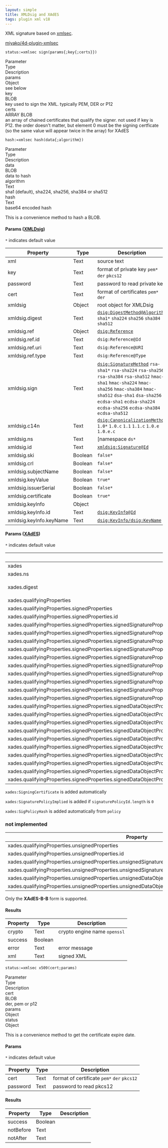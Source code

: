```yaml
---
layout: simple
title: XMLDsig and XAdES
tags: plugin xml v18
---
```


XML signature based on [xmlsec](https://www.aleksey.com/xmlsec/).

<!--more-->

[miyako/4d-plugin-xmlsec](https://github.com/miyako/4d-plugin-xmlsec/)

```
status:=xmlsec sign(params{;key{;certs}})
```

<div class="grid">
  <div class="syntax-th cell cell--2">Parameter</div>
  <div class="syntax-th cell cell--2">Type</div>
  <div class="syntax-th cell cell--8">Description</div>
  <div class="syntax-td cell cell--2">params</div>
  <div class="syntax-td cell cell--2">Object</div>
  <div class="syntax-td cell cell--8">see below</div>      
  <div class="syntax-td cell cell--2">key</div>
  <div class="syntax-td cell cell--2">BLOB</div>
  <div class="syntax-td cell cell--8">key used to sign the XML. typically PEM, DER or P12</div>         
  <div class="syntax-td cell cell--2">certs</div>
  <div class="syntax-td cell cell--2">ARRAY BLOB</div>
  <div class="syntax-td cell cell--8">an array of chained certificates that qualify the signer. not used if key is P12. the order doesn't matter, but element 0 must be the signing certficate (so the same value will appear  twice in the array) for XAdES</div>   
 </div>
 
 ```
hash:=xmlsec hash(data{;algorithm})
 ```
 
 <div class="grid">
   <div class="syntax-th cell cell--2">Parameter</div>
   <div class="syntax-th cell cell--2">Type</div>
   <div class="syntax-th cell cell--8">Description</div>
   <div class="syntax-td cell cell--2">data</div>
   <div class="syntax-td cell cell--2">BLOB</div>
   <div class="syntax-td cell cell--8">data to hash</div>      
   <div class="syntax-td cell cell--2">algorithm</div>
   <div class="syntax-td cell cell--2">Text</div>
   <div class="syntax-td cell cell--8">sha1 (default), sha224, sha256, sha384 or sha512</div>         
   <div class="syntax-td cell cell--2">hash</div>
   <div class="syntax-td cell cell--2">Text</div>
   <div class="syntax-td cell cell--8">base64 encoded hash</div>   
  </div>
  
  This is a convenience method to hash a BLOB. 

#### Params ([**XMLDsig**](http://www.w3.org/TR/xmldsig-core/))

`*` indicates default value

Property|Type|Description
------------|------|----
xml | Text|source text
key | Text|format of private key `pem*` `der` `pkcs12` 
password | Text|password to read private key 
cert | Text|format of certificates  `pem*` `der`
xmldsig | Object|root object for XMLDsig
xmldsig.digest | Text|[`dsig:DigestMethod@Algorithm`](https://www.w3.org/TR/xmldsig-core/#sec-DigestMethod) `sha1*` `sha224` `sha256` `sha384` `sha512`
xmldsig.ref | Object|[`dsig:Reference`](https://www.w3.org/TR/xmldsig-core/#sec-Reference)
xmldsig.ref.id | Text|`dsig:Reference@Id`
xmldsig.ref.uri | Text|`dsig:Reference@URI`
xmldsig.ref.type | Text|`dsig:Reference@Type`
xmldsig.sign | Text|[`dsig:SignatureMethod`](https://www.w3.org/TR/xmldsig-core/#sec-SignatureMethod) `rsa-sha1*` `rsa-sha224` `rsa-sha256` `rsa-sha384` `rsa-sha512` `hmac-sha1` `hmac-sha224` `hmac-sha256` `hmac-sha384` `hmac-sha512` `dsa-sha1` `dsa-sha256` `ecdsa-sha1` `ecdsa-sha224` `ecdsa-sha256` `ecdsa-sha384` `ecdsa-sha512`
xmldsig.c14n | Text|[`dsig:CanonicalizationMethod`](https://www.w3.org/TR/xmldsig-core/#sec-CanonicalizationMethod) `1.0*` `1.0.c` `1.1` `1.1.c` `1.0.e` `1.0.e.c`
xmldsig.ns | Text|[namespace `ds*`
xmldsig.id | Text|[`xmldsig:Signature@Id`](https://www.w3.org/TR/xmldsig-core/#sec-Signature) 
xmldsig.ski | Boolean|`false*`
xmldsig.crl | Boolean|`false*`
xmldsig.subjectName | Boolean|`false*`
xmldsig.keyValue | Boolean|`true*`
xmldsig.issuerSerial | Boolean|`false*`
xmldsig.certificate | Boolean|`true*`
xmldsig.keyInfo | Object|
xmldsig.keyInfo.id | Text|[`dsig:KeyInfo@Id`](https://www.w3.org/TR/xmldsig-core/#sec-KeyInfo)
xmldsig.keyInfo.keyName | Text|[`dsig:KeyInfo/dsig:KeyName`](https://www.w3.org/TR/xmldsig-core/#sec-KeyName)

#### Params ([**XAdES**](https://www.w3.org/TR/XAdES/))

`*` indicates default value

Property|Type|Description
------------|------|----
xades | Text|root object for XAdES
xades.ns | Text|namespace `xades*`
xades.digest | Text|[`xades:DigestValue@Algorithm`](https://www.w3.org/TR/XAdES/#Syntax_for_XAdES_The_SignaturePolicyIdentifier_element) `sha1*` `sha224` `sha256` `sha384` `sha512`
xades.qualifyingProperties | Object|[`xades:QualifyingProperties`](https://www.w3.org/TR/XAdES/#Syntax_overview_The_QualifyingProperties)
xades.qualifyingProperties.signedProperties | Object|[`xades:SignedProperties`](https://www.w3.org/TR/XAdES/#Syntax_overview_The_QualifyingProperties_SignedProperties)
xades.qualifyingProperties.signedProperties.id | Object|
xades.qualifyingProperties.signedProperties.signedSignatureProperties | Object|[`xades:SignedSignatureProperties`](https://www.w3.org/TR/XAdES/#Syntax_overview_The_QualifyingProperties_SignedSignatureProperties)
xades.qualifyingProperties.signedProperties.signedSignatureProperties.signingTime | Text|
xades.qualifyingProperties.signedProperties.signedSignatureProperties.signaturePolicyIdentifer | Object|
xades.qualifyingProperties.signedProperties.signedSignatureProperties.signaturePolicyIdentifer.signaturePolicyId[] | Collection
xades.qualifyingProperties.signedProperties.signedSignatureProperties.signaturePolicyIdentifer.signaturePolicyId[].sigPolicyId |Object
xades.qualifyingProperties.signedProperties.signedSignatureProperties.signaturePolicyIdentifer.signaturePolicyId[].sigPolicyId.identifier | Text|
xades.qualifyingProperties.signedProperties.signedSignatureProperties.signaturePolicyIdentifer.signaturePolicyId[].sigPolicyId.digest | Text|
xades.qualifyingProperties.signedProperties.signedSignatureProperties.signaturePolicyIdentifer.signaturePolicyId[].sigPolicyId.description | Text|
xades.qualifyingProperties.signedProperties.signedSignatureProperties.signaturePolicyIdentifer.signaturePolicyId[].sigPolicyId.documentationReferences[] | Collection
xades.qualifyingProperties.signedProperties.signedSignatureProperties.signaturePolicyIdentifer.signaturePolicyId[].sigPolicyId.documentationReferences[].documentationReference | Text
xades.qualifyingProperties.signedProperties.signedDataObjectProperties | Object|
xades.qualifyingProperties.signedProperties.signedDataObjectProperties.dataObjectFormat | Object|
xades.qualifyingProperties.signedProperties.signedDataObjectProperties.dataObjectFormat.id | Text|
xades.qualifyingProperties.signedProperties.signedDataObjectProperties.dataObjectFormat.description | Text|
xades.qualifyingProperties.signedProperties.signedDataObjectProperties.dataObjectFormat.objectIdentifier | Object|
xades.qualifyingProperties.signedProperties.signedDataObjectProperties.dataObjectFormat.objectIdentifier.identifier | Text|
xades.qualifyingProperties.signedProperties.signedDataObjectProperties.dataObjectFormat.objectIdentifier.identifier_qualifier | Text|
xades.qualifyingProperties.signedProperties.signedDataObjectProperties.dataObjectFormat.objectIdentifier.description | Text|
xades.qualifyingProperties.signedProperties.signedDataObjectProperties.dataObjectFormat.mimeType | Text|
xades.qualifyingProperties.signedProperties.signedDataObjectProperties.dataObjectFormat.encoding | Text|

`xades:SigningCertificate` is added automatically  

`xades:SignaturePolicyImplied` is added if `signaturePolicyId.length` is `0`  

`xades:SigPolicyHash` is added automatically  from `policy`

### not implemented

Property|Type|Description
------------|------|----
xades.qualifyingProperties.unsignedProperties | Object|
xades.qualifyingProperties.unsignedProperties.id | Text|
xades.qualifyingProperties.unsignedProperties.unsignedSignatureProperties[] | Collection|
xades.qualifyingProperties.unsignedProperties.unsignedSignatureProperties[].signatureTimeStamp | Object|
xades.qualifyingProperties.unsignedProperties.unsignedDataObjectProperties[] | Collection|
xades.qualifyingProperties.unsignedProperties.unsignedDataObjectProperties[].unsignedDataObjectProperty | Text|

Only the **XAdES-B-B** form is supported.

#### Results

Property|Type|Description
------------|------|----
crypto | Text|crypto engine name `openssl`
success | Boolean|
error | Text|error message
xml | Text|signed XML

```
status:=xmlsec x509(cert;params)
```

<div class="grid">
  <div class="syntax-th cell cell--2">Parameter</div>
  <div class="syntax-th cell cell--2">Type</div>
  <div class="syntax-th cell cell--8">Description</div>
  <div class="syntax-td cell cell--2">cert</div>
  <div class="syntax-td cell cell--2">BLOB</div>
  <div class="syntax-td cell cell--8">der, pem or p12</div>      
  <div class="syntax-td cell cell--2">params</div>
  <div class="syntax-td cell cell--2">Object</div>
  <div class="syntax-td cell cell--8"></div>         
  <div class="syntax-td cell cell--2">status</div>
  <div class="syntax-td cell cell--2">Object</div>
  <div class="syntax-td cell cell--8"></div>   
 </div>
 
 This is a convenience method to get the certificate expire date. 

#### Params

`*` indicates default value

Property|Type|Description
------------|------|----
cert | Text|format of certificate `pem*` `der` `pkcs12` 
password | Text|password to read pkcs12 

#### Results

Property|Type|Description
------------|------|----
success | Boolean|
notBefore | Text|
notAfter | Text|
